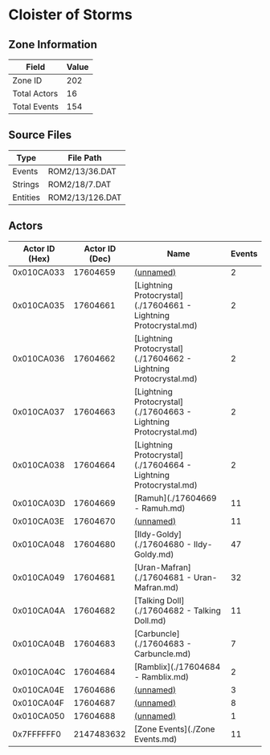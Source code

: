 # Cloister of Storms

## Zone Information

| Field        |   Value |
|--------------|---------|
| Zone ID      |     202 |
| Total Actors |      16 |
| Total Events |     154 |

## Source Files

| Type     | File Path       |
|----------|-----------------|
| Events   | ROM2/13/36.DAT  |
| Strings  | ROM2/18/7.DAT   |
| Entities | ROM2/13/126.DAT |

## Actors

| Actor ID (Hex)   |   Actor ID (Dec) | Name                                                             |   Events |
|------------------|------------------|------------------------------------------------------------------|----------|
| 0x010CA033       |         17604659 | [(unnamed)](./17604659.md)                                       |        2 |
| 0x010CA035       |         17604661 | [Lightning Protocrystal](./17604661 - Lightning Protocrystal.md) |        2 |
| 0x010CA036       |         17604662 | [Lightning Protocrystal](./17604662 - Lightning Protocrystal.md) |        2 |
| 0x010CA037       |         17604663 | [Lightning Protocrystal](./17604663 - Lightning Protocrystal.md) |        2 |
| 0x010CA038       |         17604664 | [Lightning Protocrystal](./17604664 - Lightning Protocrystal.md) |        2 |
| 0x010CA03D       |         17604669 | [Ramuh](./17604669 - Ramuh.md)                                   |       11 |
| 0x010CA03E       |         17604670 | [(unnamed)](./17604670.md)                                       |       11 |
| 0x010CA048       |         17604680 | [Ildy-Goldy](./17604680 - Ildy-Goldy.md)                         |       47 |
| 0x010CA049       |         17604681 | [Uran-Mafran](./17604681 - Uran-Mafran.md)                       |       32 |
| 0x010CA04A       |         17604682 | [Talking Doll](./17604682 - Talking Doll.md)                     |       11 |
| 0x010CA04B       |         17604683 | [Carbuncle](./17604683 - Carbuncle.md)                           |        7 |
| 0x010CA04C       |         17604684 | [Ramblix](./17604684 - Ramblix.md)                               |        2 |
| 0x010CA04E       |         17604686 | [(unnamed)](./17604686.md)                                       |        3 |
| 0x010CA04F       |         17604687 | [(unnamed)](./17604687.md)                                       |        8 |
| 0x010CA050       |         17604688 | [(unnamed)](./17604688.md)                                       |        1 |
| 0x7FFFFFF0       |       2147483632 | [Zone Events](./Zone Events.md)                                  |       11 |